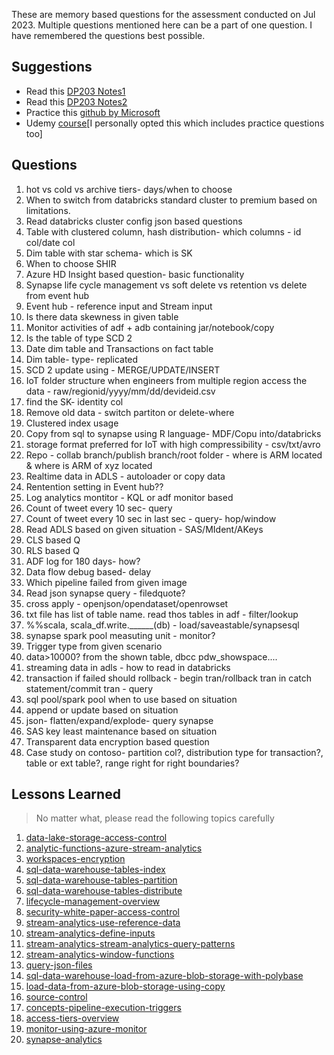 These are memory based questions for the assessment conducted on Jul 2023. Multiple questions mentioned here can be a part of one question. I have remembered the questions best possible.

## Suggestions

- Read this [DP203 Notes1](/files/Dp203DEnotes.pdf)
- Read this [DP203 Notes2](/files/Dp203notes.pdf)
- Practice this [github by Microsoft](https://microsoftlearning.github.io/dp-203-azure-data-engineer/)
- Udemy [course](https://www.udemy.com/course/data-engineering-on-microsoft-azure/)[I personally opted this which includes practice questions too]

## Questions

1. hot vs cold vs archive tiers- days/when to choose
2. When to switch from databricks standard cluster to premium based on limitations.
3. Read databricks cluster config json based questions
4. Table with clustered column, hash distribution- which columns - id col/date col
5. Dim table with star schema- which is SK
6. When to choose SHIR
7. Azure HD Insight based question- basic functionality
8. Synapse life cycle management vs soft delete vs retention vs delete from event hub
9. Event hub - reference input and Stream input
10. Is there data skewness in given table
11. Monitor activities of adf + adb containing jar/notebook/copy
12. Is the table of type SCD 2
13. Date dim table and Transactions on fact table
14. Dim table- type- replicated
15. SCD 2 update using - MERGE/UPDATE/INSERT
16. IoT folder structure when engineers from multiple region access the data - raw/regionid/yyyy/mm/dd/devideid.csv
17. find the SK- identity col
18. Remove old data - switch partiton or delete-where
19. Clustered index usage
20. Copy from sql to synapse using R language- MDF/Copu into/databricks
21. storage format preferred for IoT with high compressibility - csv/txt/avro
22. Repo - collab branch/publish branch/root folder - where is ARM located & where is ARM of xyz located
23. Realtime data in ADLS - autoloader or copy data
24. Rentention setting in Event hub??
25. Log analytics montitor - KQL or adf monitor based
26. Count of tweet every 10 sec- query
27. Count of tweet every 10 sec in last sec - query- hop/window
28. Read ADLS based on given situation - SAS/MIdent/AKeys
29. CLS based Q
30. RLS based Q
31. ADF log for 180 days- how?
32. Data flow debug based- delay
33. Which pipeline failed from given image
34. Read json synapse query - filedquote?
35. cross apply - openjson/opendataset/openrowset
36. txt file has list of table name. read thos tables in adf - filter/lookup
37. %%scala, scala_df.write.______(db) - load/saveastable/synapsesql
38. synapse spark pool measuting unit - monitor?
39. Trigger type from given scenario
40. data>10000? from the shown table, dbcc pdw_showspace....
41. streaming data in adls - how to read in databricks
42. transaction if failed should rollback - begin tran/rollback tran in catch statement/commit tran - query
43. sql pool/spark pool when to use based on situation
44. append or update based on situation
45. json- flatten/expand/explode- query synapse
46. SAS key least maintenance based on situation
47. Transparent data encryption based question
48. Case study on contoso- partition col?, distribution type for transaction?, table or ext table?, range right for right boundaries?

## Lessons Learned

> No matter what, please read the following topics carefully

1. [data-lake-storage-access-control](https://learn.microsoft.com/en-us/azure/storage/blobs/data-lake-storage-access-control)
2. [analytic-functions-azure-stream-analytics](https://learn.microsoft.com/en-us/stream-analytics-query/analytic-functions-azure-stream-analytics)
3. [workspaces-encryption](https://learn.microsoft.com/en-us/azure/synapse-analytics/security/workspaces-encryption)
4. [sql-data-warehouse-tables-index](https://learn.microsoft.com/en-us/azure/synapse-analytics/sql-data-warehouse/sql-data-warehouse-tables-index)
5. [sql-data-warehouse-tables-partition](https://learn.microsoft.com/en-us/azure/synapse-analytics/sql-data-warehouse/sql-data-warehouse-tables-partition)
6. [sql-data-warehouse-tables-distribute](https://learn.microsoft.com/en-us/azure/synapse-analytics/sql-data-warehouse/sql-data-warehouse-tables-distribute)
7. [lifecycle-management-overview](https://learn.microsoft.com/en-us/azure/storage/blobs/lifecycle-management-overview)
8. [security-white-paper-access-control](https://learn.microsoft.com/en-us/azure/synapse-analytics/guidance/security-white-paper-access-control)
9. [stream-analytics-use-reference-data](https://learn.microsoft.com/en-us/azure/stream-analytics/stream-analytics-use-reference-data)
10. [stream-analytics-define-inputs](https://learn.microsoft.com/en-us/azure/stream-analytics/stream-analytics-define-inputs)
11. [stream-analytics-stream-analytics-query-patterns](https://learn.microsoft.com/en-us/azure/stream-analytics/stream-analytics-stream-analytics-query-patterns)
12. [stream-analytics-window-functions](https://learn.microsoft.com/en-us/azure/stream-analytics/stream-analytics-window-functions)
13. [query-json-files](https://learn.microsoft.com/en-us/azure/synapse-analytics/sql/query-json-files)
14. [sql-data-warehouse-load-from-azure-blob-storage-with-polybase](https://learn.microsoft.com/en-us/azure/synapse-analytics/sql-data-warehouse/sql-data-warehouse-load-from-azure-blob-storage-with-polybase)
15. [load-data-from-azure-blob-storage-using-copy](https://learn.microsoft.com/en-us/azure/synapse-analytics/sql-data-warehouse/load-data-from-azure-blob-storage-using-copy)
16. [source-control](https://learn.microsoft.com/en-us/azure/data-factory/source-control)
17. [concepts-pipeline-execution-triggers](https://learn.microsoft.com/en-us/azure/data-factory/concepts-pipeline-execution-triggers)
18. [access-tiers-overview](https://learn.microsoft.com/en-us/azure/storage/blobs/access-tiers-overview?tabs=azure-portal)
19. [monitor-using-azure-monitor](https://learn.microsoft.com/en-us/azure/data-factory/monitor-using-azure-monitor)
20. [synapse-analytics](https://learn.microsoft.com/en-us/azure/databricks/external-data/synapse-analytics)
